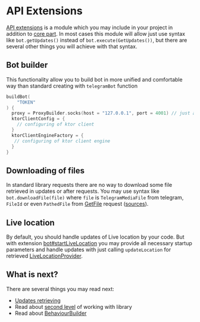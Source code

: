 # API Extensions

[API extensions](https://github.com/InsanusMokrassar/TelegramBotAPI/tree/master/tgbotapi.api) is a module which you may include in your project in addition to [core part](https://github.com/InsanusMokrassar/TelegramBotAPI/tree/master/tgbotapi.core). In most cases this module will allow just use syntax like `bot.getUpdates()` instead of `bot.execute(GetUpdates())`, but there are several other things you will achieve with that syntax.

## Bot builder

This functionality allow you to build bot in more unified and comfortable way than standard creating with `telegramBot` function

```kotlin
buildBot(
    "TOKEN"
) {
  proxy = ProxyBuilder.socks(host = "127.0.0.1", port = 4001) // just an example, more info on https://ktor.io/docs/proxy.html
  ktorClientConfig = {
    // configuring of ktor client
  }
  ktorClientEngineFactory = {
   // configuring of ktor client engine 
  }
}
```

## Downloading of files

In standard library requests there are no way to download some file retrieved in updates or after requests. You may use syntax like `bot.downloadFile(file)` where `file` is `TelegramMediaFile` from telegram, `FileId` or even `PathedFile` from [GetFile](https://github.com/InsanusMokrassar/TelegramBotAPI/blob/master/tgbotapi.core/src/commonMain/kotlin/dev/inmo/tgbotapi/requests/get/GetFile.kt) request ([sources](https://github.com/InsanusMokrassar/TelegramBotAPI/blob/master/tgbotapi.api/src/commonMain/kotlin/dev/inmo/tgbotapi/extensions/api/files/DownloadFile.kt)).

## Live location

By default, you should handle updates of Live location by your code. But with extension [bot#startLiveLocation](https://github.com/InsanusMokrassar/TelegramBotAPI/blob/master/tgbotapi.api/src/commonMain/kotlin/dev/inmo/tgbotapi/extensions/api/LiveLocationProvider.kt#L84) you may provide all necessary startup parameters and handle updates with just calling `updateLocation` for retrieved [LiveLocationProvider](https://tgbotapi.inmo.dev/docs/dev.inmo.tgbotapi.extensions.api/-live-location-provider/index.html).

## What is next?

There are several things you may read next:

* [Updates retrieving](https://bookstack.inmo.dev/books/telegrambotapi/chapter/updates-retrieving)
* Read about [second level](https://bookstack.inmo.dev/books/telegrambotapi/page/updates-with-flows) of working with library
* Read about [BehaviourBuilder](https://bookstack.inmo.dev/books/telegrambotapi/page/behaviour-builder)
